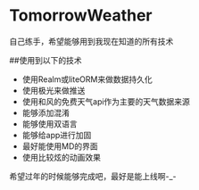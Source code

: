 # TomorrowWeather
自己练手，希望能够用到我现在知道的所有技术

##使用到以下的技术
- 使用Realm或liteORM来做数据持久化
- 使用极光来做推送
- 使用和风的免费天气api作为主要的天气数据来源
- 能够添加混淆
- 能够使用双语言
- 能够给app进行加固
- 最好能使用MD的界面
- 使用比较炫的动画效果

希望过年的时候能够完成吧，最好是能上线啊-_-
